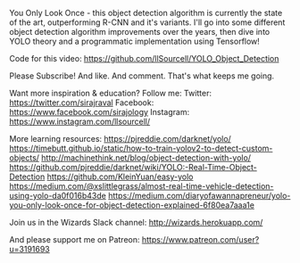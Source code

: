 You Only Look Once - this object detection algorithm is currently the state of the art, outperforming R-CNN and it's variants. I'll go into some different object detection algorithm improvements over the years, then dive into YOLO theory and a programmatic implementation using Tensorflow!

Code for this video:
https://github.com/llSourcell/YOLO_Object_Detection

Please Subscribe! And like. And comment. That's what keeps me going.

Want more inspiration & education? Follow me:
Twitter: https://twitter.com/sirajraval
Facebook: https://www.facebook.com/sirajology
Instagram: https://www.instagram.com/llsourcell/

More learning resources:
https://pjreddie.com/darknet/yolo/
https://timebutt.github.io/static/how-to-train-yolov2-to-detect-custom-objects/
http://machinethink.net/blog/object-detection-with-yolo/
https://github.com/pjreddie/darknet/wiki/YOLO:-Real-Time-Object-Detection
https://github.com/KleinYuan/easy-yolo
https://medium.com/@xslittlegrass/almost-real-time-vehicle-detection-using-yolo-da0f016b43de
https://medium.com/diaryofawannapreneur/yolo-you-only-look-once-for-object-detection-explained-6f80ea7aaa1e

Join us in the Wizards Slack channel:
http://wizards.herokuapp.com/

And please support me on Patreon:
https://www.patreon.com/user?u=3191693